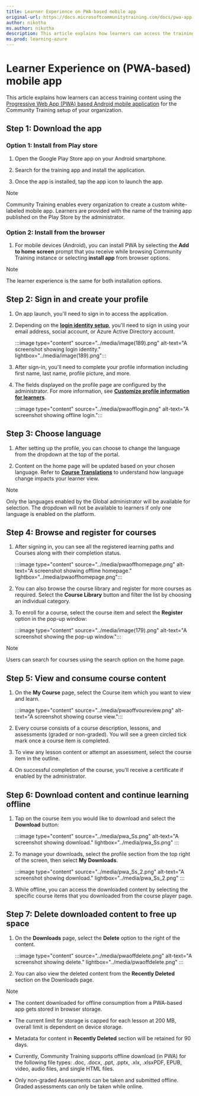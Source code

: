 ```yaml
---
title: Learner Experience on PWA-based mobile app
original-url: https://docs.microsoftcommunitytraining.com/docs/pwa-app
author: nikotha
ms.author: nikotha
description: This article explains how learners can access the training content using the PWA-based Android mobile application for the  Community Training platform instance setup for your organization.
ms.prod: learning-azure
---
```


# Learner Experience on (PWA-based) mobile app

This article explains how learners can access training content using the [Progressive Web App (PWA) based Android mobile application](../infrastructure-management/install-your-platform-instance/create-publish-mobile-app.md#option-1-creating-a-progressive-web-application-pwa-for-android) for the Community Training setup of your organization.

## Step 1: Download the app

### Option 1: Install from Play store

1. Open the Google Play Store app on your Android smartphone.

2. Search for the training app and install the application.

3. Once the app is installed, tap the app icon to launch the app.

> [!NOTE]
> Community Training enables every organization to create a custom white-labeled mobile app. Learners are provided with the name of the training app published on the Play Store by the administrator.

### Option 2: Install from the browser

1. For mobile devices (Android), you can install PWA by selecting the  **Add to home screen** prompt that you receive while browsing Community Training instance or selecting **install app** from browser options.

> [!NOTE]
> The learner experience is the same for both installation options.

## Step 2: Sign in and create your profile

1. On app launch, you'll need to sign in to access the application.

2. Depending on the [**login identity setup**](../infrastructure-management/install-your-platform-instance/configure-login-social-work-school-account.md), you'll need to sign in using your email address, social account, or Azure Active Directory account.

    :::image type="content" source="../media/image(189).png" alt-text="A screenshot showing login identity." lightbox="../media/image(189).png":::

3. After sign-in, you'll need to complete your profile information including first name, last name, profile picture, and more.  

4. The fields displayed on the profile page are configured by the administrator. For more information, see [**Customize profile information for learners**](../settings/add-additional-profile-fields-for-user-information.md).

    :::image type="content" source="../media/pwaofflogin.png" alt-text="A screenshot showing offline login.":::

## Step 3: Choose language

1. After setting up the profile, you can choose to change the language from the dropdown at the top of the portal.

2. Content on the home page will be updated based on your chosen language. Refer to [**Course Translations**](../content-management/create-content/create-course-category/create-a-new-course.md#option-4---create-multiple-translations-for-a-course) to understand how language change impacts your learner view.

>[!NOTE]
>Only the languages enabled by the Global administrator will be available for selection. The dropdown will not be available to learners if only one language is enabled on the platform.

## Step 4: Browse and register for courses

1. After signing in, you can see all the registered learning paths and  Courses along with their completion status.

    :::image type="content" source="../media/pwaoffhomepage.png" alt-text="A screenshot showing offline homepage." lightbox="../media/pwaoffhomepage.png":::

2. You can also browse the course library and register for more courses as required. Select the **Course Library** button and filter the list by choosing an individual category.

3. To enroll for a course, select the course item and select the **Register** option in the pop-up window:

    :::image type="content" source="../media/image(179).png" alt-text="A screenshot showing the pop-up window.":::

> [!NOTE]
> Users can search for courses using the search option on the home page.

## Step 5: View and consume course content

1. On the **My Course** page, select the Course item which you want to view and learn.

    :::image type="content" source="../media/pwaoffvoureview.png" alt-text="A screenshot showing course view.":::

2. Every course consists of a course description, lessons, and assessments (graded or non-graded). You will see a green circled tick mark once a course item is completed.

3. To view any lesson content or attempt an assessment, select the course item in the outline.

4. On successful completion of the course, you'll receive a certificate if enabled by the administrator.

## Step 6: Download content and continue learning offline

1. Tap on the course item you would like to download and select the **Download** button:

    :::image type="content" source="../media/pwa_Ss.png" alt-text="A screenshot showing download." lightbox="../media/pwa_Ss.png" :::

2. To manage your downloads, select the profile section from the top right of the screen, then select **My Downloads**.

    :::image type="content" source="../media/pwa_Ss_2.png" alt-text="A screenshot showing download." lightbox="../media/pwa_Ss_2.png" :::

3. While offline, you can access the downloaded content by selecting the specific course items that you downloaded from the course player page.

## Step 7: Delete downloaded content to free up space

1. On the **Downloads** page, select the **Delete** option to the right of the content.

    :::image type="content" source="../media/pwaoffdelete.png" alt-text="A screenshot showing delete." lightbox="../media/pwaoffdelete.png" :::

2. You can also view the deleted content from the **Recently Deleted** section on the Downloads page.

> [!NOTE]
>  * The content downloaded for offline consumption from a PWA-based app gets stored in browser storage.
> 
>  * The current limit for storage is capped for each lesson at 200 MB, overall limit is dependent on device storage.
> 
>  * Metadata for content in **Recently Deleted** section will be retained for 90 days.
> 
>  * Currently, Community Training supports offline download (in PWA) for the following file types: .doc, .docx, .ppt, .pptx, .xlx, .xlsxPDF, EPUB, video, audio files, and single HTML files.
> 
>  * Only non-graded Assessments can be taken and submitted offline. Graded assessments can only be taken while online.
